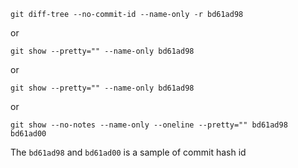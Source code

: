 ```
git diff-tree --no-commit-id --name-only -r bd61ad98
```

or

```
git show --pretty="" --name-only bd61ad98
```

or

```
git show --pretty="" --name-only bd61ad98
```

or

```
git show --no-notes --name-only --oneline --pretty="" bd61ad98 bd61ad00
```

The `bd61ad98` and `bd61ad00` is a sample of commit hash id
